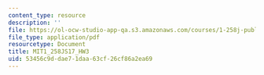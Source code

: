 ```yaml
---
content_type: resource
description: ''
file: https://ol-ocw-studio-app-qa.s3.amazonaws.com/courses/1-258j-public-transportation-systems-spring-2017/53456c9ddae71daa63cf26cf86a2ea69_MIT1_258JS17_HW3.pdf
file_type: application/pdf
resourcetype: Document
title: MIT1_258JS17_HW3
uid: 53456c9d-dae7-1daa-63cf-26cf86a2ea69
---
```


